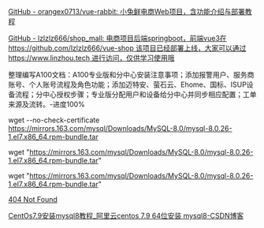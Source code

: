 [GitHub - orangex0713/vue-rabbit: 小兔鲜电商Web项目，含功能介绍与部署教程](https://github.com/orangex0713/vue-rabbit)

[GitHub - lzlzlz666/shop\_mall: 电商项目后端springboot，前端vue3在https://github.com/lzlzlz666/vue-shop 该项目已经部署上线，大家可以通过https://www.linzhou.tech 进行访问，仅供学习使用哦](https://github.com/lzlzlz666/shop_mall)



整理编写A100文档：A100专业版和分中心安装注意事项；添加报警用户、服务商账号、个人账号流程及角色功能；添加迈特安、萤石云、Ehome、国标、ISUP设备流程；分中心授权步骤；专业版分配用户和设备给分中心并同步相应配置；工单来源及流转。-进度100%


wget --no-check-certificate https://mirrors.163.com/mysql/Downloads/MySQL-8.0/mysql-8.0.26-1.el7.x86_64.rpm-bundle.tar

wget "https://mirrors.163.com/mysql/Downloads/MySQL-8.0/mysql-8.0.26-1.el7.x86_64.rpm-bundle.tar"

wget "https://mirrors.163.com/mysql/Downloads/MySQL-8.0/mysql-8.0.26-1.el7.x86_64.rpm-bundle.tar"

[404 Not Found](https://mirrors.163.com/mysql/Downloads/MySQL-8.0/mysql-8.0.26-1.el7.x86_64.rpm-bundle.tar)


[CentOs7.9安装mysql8教程\_阿里云centos 7.9 64位安装 mysql8-CSDN博客](https://blog.csdn.net/qq_39399966/article/details/120205461)